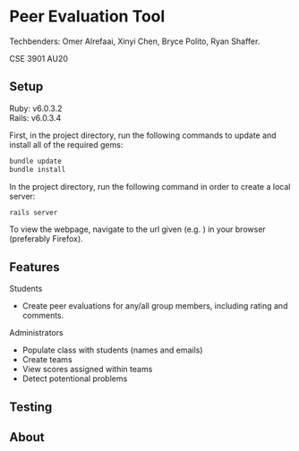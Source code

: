# Peer Evaluation Tool
Techbenders: Omer Alrefaai, Xinyi Chen, Bryce Polito, Ryan Shaffer.

CSE 3901 AU20    

## Setup
Ruby: v6.0.3.2   
Rails: v6.0.3.4

First, in the project directory, run the following commands to update and install all of the required gems:

```bash
bundle update
bundle install
```

In the project directory, run the following command in order to create a local server:

```bash
rails server
```

To view the webpage, navigate to the url given (e.g. ) in your browser (preferably Firefox).

## Features
Students
  - Create peer evaluations for any/all group members, including rating and comments.
    
Administrators
  - Populate class with students (names and emails)
  - Create teams
  - View scores assigned within teams
  - Detect potentional problems 
  

## Testing

## About
